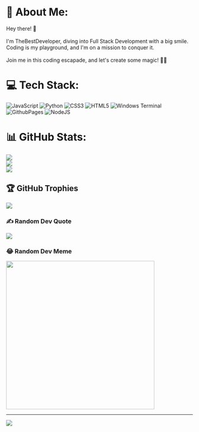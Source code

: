 # 💫 About Me:
Hey there! 👋<br><br>I'm TheBestDeveloper, diving into Full Stack Development with a big smile.<br>Coding is my playground, and I'm on a mission to conquer it.<br><br>Join me in this coding escapade, and let's create some magic! 🚀✨


# 💻 Tech Stack:
![JavaScript](https://img.shields.io/badge/javascript-%23323330.svg?style=for-the-badge&logo=javascript&logoColor=%23F7DF1E) ![Python](https://img.shields.io/badge/python-3670A0?style=for-the-badge&logo=python&logoColor=ffdd54) ![CSS3](https://img.shields.io/badge/css3-%231572B6.svg?style=for-the-badge&logo=css3&logoColor=white) ![HTML5](https://img.shields.io/badge/html5-%23E34F26.svg?style=for-the-badge&logo=html5&logoColor=white) ![Windows Terminal](https://img.shields.io/badge/Windows%20Terminal-%234D4D4D.svg?style=for-the-badge&logo=windows-terminal&logoColor=white) ![GithubPages](https://img.shields.io/badge/github%20pages-121013?style=for-the-badge&logo=github&logoColor=white) ![NodeJS](https://img.shields.io/badge/node.js-6DA55F?style=for-the-badge&logo=node.js&logoColor=white)
# 📊 GitHub Stats:
![](https://github-readme-stats.vercel.app/api?username=notthebestdev&theme=dark&hide_border=false&include_all_commits=false&count_private=false)<br/>
![](https://github-readme-streak-stats.herokuapp.com/?user=notthebestdev&theme=dark&hide_border=false)<br/>
![](https://github-readme-stats.vercel.app/api/top-langs/?username=notthebestdev&theme=dark&hide_border=false&include_all_commits=false&count_private=false&layout=compact)

## 🏆 GitHub Trophies
![](https://github-profile-trophy.vercel.app/?username=notthebestdev&theme=radical&no-frame=true&no-bg=true&margin-w=4)

### ✍️ Random Dev Quote
![](https://quotes-github-readme.vercel.app/api?type=horizontal&theme=radical)

### 😂 Random Dev Meme
<img src='https://randommeme-five.vercel.app/' style="height: 400px;"/>

---
[![](https://visitcount.itsvg.in/api?id=notthebestdev&icon=0&color=12)](https://visitcount.itsvg.in)

<!-- Proudly created with GPRM ( https://gprm.itsvg.in ) -->
